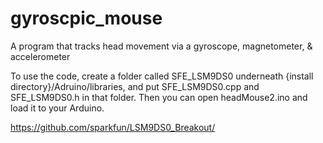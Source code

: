 # gyroscpic_mouse
A program that tracks head movement via a gyroscope, magnetometer, &amp; accelerometer 

To use the code, create a folder called SFE_LSM9DS0 underneath {install directory}/Adruino/libraries, and put SFE_LSM9DS0.cpp and SFE_LSM9DS0.h in that folder. Then you can open headMouse2.ino and load it to your Arduino.


https://github.com/sparkfun/LSM9DS0_Breakout/
